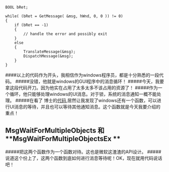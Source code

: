 ```c++_
BOOL bRet;

while( (bRet = GetMessage( &msg, hWnd, 0, 0 )) != 0)
{ 
    if (bRet == -1)
    {
        // handle the error and possibly exit
    }
    else
    {
        TranslateMessage(&msg); 
        DispatchMessage(&msg); 
    }
}
```
####以上的代码作为开头，我相信作为windows程序员，都是十分熟悉的一段代码。
#####没错，他就是windows的GUI程序中的消息循环！
#####今天，我要拿这段代码开刀。因为他实在占用了太多太多不该占用的资源了！
#####作为一个循环，他只能够处理windows的UI消息。对于锁，系统的消息通知一概不能处理。
#####在看了 博士的[代码](https://github.com/yirenyiai/avbot),居然让我发现了windows还有一个函数，可以进行UI消息的等待，并且也可以等待其他通知消息。这个函数就是今天我要介绍的重点！
## **MsgWaitForMultipleObjects** 和 **MsgWaitForMultipleObjectsEx **
#####把这两个函数作为一个函数对待。这也是微软这渣渣的API设计。
#####说道这个份上了，这两个函数到底如何进行消息等待呢！OK，现在就用代码说话吧！
```c++

```
